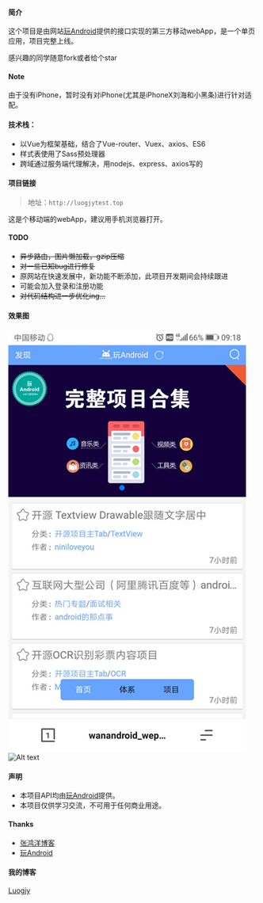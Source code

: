 #### 简介
这个项目是由网站[玩Android](http://www.wanandroid.com/)提供的接口实现的第三方移动webApp，是一个单页应用，项目完整上线。

感兴趣的同学随意fork或者给个star

#### Note
由于没有iPhone，暂时没有对iPhone(尤其是iPhoneX刘海和小黑条)进行针对适配。

#### 技术栈：
* 以Vue为框架基础，结合了Vue-router、Vuex、axios、ES6
* 样式表使用了Sass预处理器
* 跨域通过服务端代理解决，用nodejs、express、axios写的

#### 项目链接
>地址：`http://luogjytest.top`

这是个移动端的webApp，建议用手机浏览器打开。

#### TODO
* ~~异步路由，图片懒加载，gzip压缩~~
* ~~对一些已知bug进行修复~~
* 原网站在快速发展中，新功能不断添加，此项目开发期间会持续跟进
* 可能会加入登录和注册功能
* ~~对代码结构进一步优化ing...~~

#### 效果图
![Alt text](shotcut/Screenshot1.jpg)
![Alt text](shotcut/lu1.gif)

#### 声明
* 本项目API均由[玩Android](http://www.wanandroid.com/)提供。
* 本项目仅供学习交流，不可用于任何商业用途。

#### Thanks
* [张鸿洋博客](http://blog.csdn.net/lmj623565791/)
* [玩Android](http://www.wanandroid.com/)

#### 我的博客
[Luogjy](https://segmentfault.com/u/luogjy)
